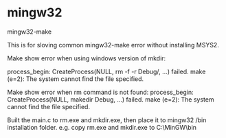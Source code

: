 # mingw32
mingw32-make

This is for sloving common mingw32-make error without installing MSYS2.

Make show error when using windows version of mkdir:

process_begin: CreateProcess(NULL, rm -f -r Debug/, ...) failed.
make (e=2): The system cannot find the file specified.

Make show error when rm command is not found:
process_begin: CreateProcess(NULL, makedir Debug, ...) failed.
make (e=2): The system cannot find the file specified.

Built the main.c to rm.exe and mkdir.exe, then place it to mingw32 /bin installation folder.
e.g. copy rm.exe and mkdir.exe to C:\MinGW\bin



